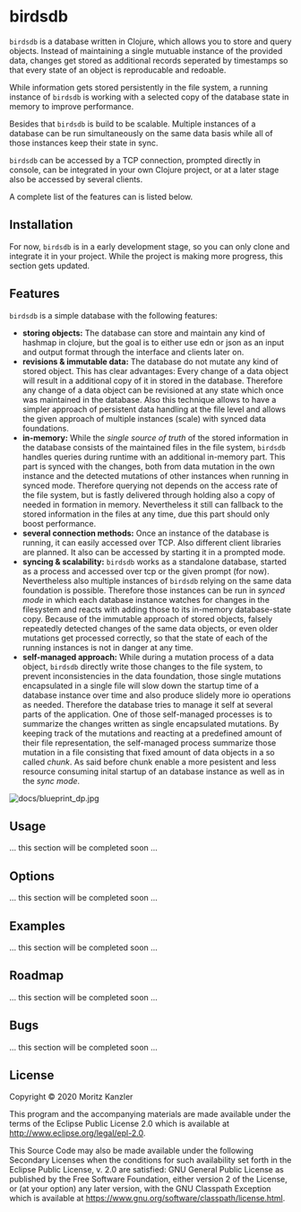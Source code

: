 # birdsdb

`birdsdb` is a database written in Clojure, which allows you to store and query objects. Instead of maintaining a single mutuable instance of the provided data, changes get stored as additional records seperated by timestamps so that every state of an object is reproducable and redoable.

While information gets stored persistently in the file system, a running instance of `birdsdb` is working with a selected copy of the database state in memory to improve performance.

Besides that `birdsdb` is build to be scalable. Multiple instances of a database can be run simultaneously on the same data basis while all of those instances keep their state in sync.

`birdsdb` can be accessed by a TCP connection, prompted directly in console, can be integrated in your own Clojure project, or at a later stage also be accessed by several clients.

A complete list of the features can is listed below.

## Installation

For now, `birdsdb` is in a early development stage, so you can only clone and integrate it in your project. While the project is making more progress, this section gets updated.

## Features 

`birdsdb` is a simple database with the following features:
- **storing objects:** The database can store and maintain any kind of hashmap in clojure, but the goal is to either use edn or json as an input and output format through the interface and clients later on.
- **revisions & immutable data:** The database do not mutate any kind of stored object. This has clear advantages: Every change of a data object will result in a additional copy of it in stored in the database. Therefore any change of a data object can be revisioned at any state which once was maintained in the database. Also this technique allows to have a simpler approach of persistent data handling at the file level and allows the given approach of multiple instances (scale) with synced data foundations.
- **in-memory:** While the *single source of truth* of the stored information in the database consists of the maintained files in the file system, `birdsdb` handles queries during runtime with an additional in-memory part. This part is synced with the changes, both from data mutation in the own instance and the detected mutations of other instances when running in synced mode. Therefore querying not depends on the access rate of the file system, but is fastly delivered through holding also a copy of needed in formation in memory. Nevertheless it still can fallback to the stored information in the files at any time, due this part should only boost performance.
- **several connection methods:** Once an instance of the database is running, it can easily accessed over TCP. Also different client libraries are planned. It also can be accessed by starting it in a prompted mode.
- **syncing & scalability:** `birdsdb` works as a standalone database, started as a process and accessed over tcp or the given prompt (for now). Nevertheless also multiple instances of `birdsdb` relying on the same data foundation is possible. Therefore those instances can be run in *synced mode* in which each database instance watches for changes in the filesystem and reacts with adding those to its in-memory database-state copy. Because of the immutable approach of stored objects, falsely repeatedly detected changes of the same data objects, or even older mutations get processed correctly, so that the state of each of the running instances is not in danger at any time.
- **self-managed approach:** While during a mutation process of a data object, `birdsdb` directly write those changes to the file system, to prevent inconsistencies in the data foundation, those single mutations encapsulated in a single file will slow down the startup time of a database instance over time and also produce slidely more io operations as needed. Therefore the database tries to manage it self at several parts of the application. One of those self-managed processes is to summarize the changes written as single encapsulated mutations. By keeping track of the mutations and reacting at a predefined amount of their file representation, the self-managed process summarize those mutation in a file consisting that fixed amount of data objects in a so called *chunk*. As said before chunk enable a more pesistent and less resource consuming inital startup of an database instance as well as in the *sync mode*.

![docs/blueprint_dp.jpg](docs/blueprint_dp.jpg)

## Usage

... this section will be completed soon ...

## Options

... this section will be completed soon ...

## Examples

... this section will be completed soon ...

## Roadmap

... this section will be completed soon ...

## Bugs

... this section will be completed soon ...

## License

Copyright © 2020 Moritz Kanzler

This program and the accompanying materials are made available under the
terms of the Eclipse Public License 2.0 which is available at
http://www.eclipse.org/legal/epl-2.0.

This Source Code may also be made available under the following Secondary
Licenses when the conditions for such availability set forth in the Eclipse
Public License, v. 2.0 are satisfied: GNU General Public License as published by
the Free Software Foundation, either version 2 of the License, or (at your
option) any later version, with the GNU Classpath Exception which is available
at https://www.gnu.org/software/classpath/license.html.
